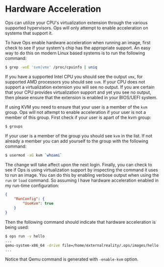 Hardware Acceleration
=====================

Ops can utilize your CPU's virtualization extension through the various
supported hypervisors. Ops will only attempt to enable acceleration on systems
that support it.

To have Ops enable hardware acceleration when running an image, first check to
see if your system's chip has the appropriate support. An easy way to do this on
modern Linux based systems is to run the following command:

```sh
$ grep -woE 'svm|vmx' /proc/cpuinfo | uniq
```

If you have a supported Intel CPU you should see the output `vmx`, for supported
AMD processors you should see `svm`. If your CPU does not support a
virtualization extension you will see no output. If you are certain that your
CPU provides virtualization support and yet you see no output, then please
ensure that the extension is enabled in your BIOS/UEFI system.

If using KVM you need to ensure that your user is a member of the `kvm` group.
Ops will not attempt to enable acceleration if your user is not a member of this
group. First check if your user is apart of the kvm group:

```sh
$ groups
```

If your user is a member of the group you should see `kvm` in the list. If not
already a member you can add yourself to the group with the following command:

```sh
$ usermod -aG kvm `whoami`
```

The change will take affect upon the next login. Finally, you can check to see
if Ops is using virtualization support by inspecting the command it uses to run
an image. You can do this by enabling verbose output when using the `run` or
`load` command. So assuming I have hardware acceleration enabled in my run-time
configuration:

```json
{
    "RunConfig": {
        "UseKvm": true
    }
}
```


Then the following command should indicate that hardware acceleration is being used:

```sh
$ ops run -v hello
...
qemu-system-x86_64 -drive file=/home/externalreality/.ops/images/hello.img,format=raw,if=virtio -device virtio-net,netdev=n0 -netdev user,id=n0 -enable-kvm -nodefaults -no-reboot -device isa-debug-exit -m 2G -display none -serial stdio
...
```

Notice that Qemu command is generated with `-enable-kvm` option.

